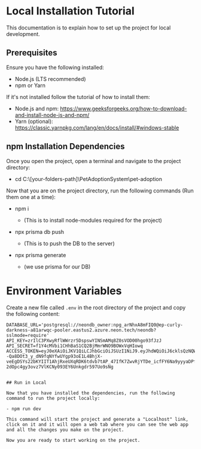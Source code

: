
# Local Installation Tutorial 

This documentation is to explain how to set up the project for local development.

## Prerequisites
Ensure you have the following installed:

- Node.js (LTS recommended)
- npm or Yarn

If it's not installed follow the tutorial of how to install them:

- Node.js and npm: https://www.geeksforgeeks.org/how-to-download-and-install-node-js-and-npm/
- Yarn (optional): https://classic.yarnpkg.com/lang/en/docs/install/#windows-stable


## npm Installation Dependencies

Once you open the project, open a terminal and navigate to the project directory:

- cd C:\\[your-folders-path]\PetAdoptionSystem\pet-adoption

Now that you are on the project directory, run the following commands (Run them one at a time):

- npm i 
    - (This is to install node-modules required for the project)

- npx prisma db push 
    - (This is to push the DB to the server)

- npx prisma generate 
    - (we use prisma for our DB)


# Environment Variables

Create a new file called `.env` in the root directory of the project and copy the following content: 

```env
DATABASE_URL='postgresql://neondb_owner:npg_arNhxA8mFIQ0@ep-curly-darkness-a81arwqc-pooler.eastus2.azure.neon.tech/neondb?sslmode=require'
API_KEY=zrIlC3PXwyRflWWrzr5DspswYINSmAMq8Z0sVOD00hgo93fJzJ
API_SECRET=f1Y4cMVbi1CHhBaS1CQ2BjMmrWNO9BOWxVqHIowq
ACCESS_TOKEN=eyJ0eXAiOiJKV1QiLCJhbGciOiJSUzI1NiJ9.eyJhdWQiOiJ6cklsQzNQWHd5UmZsV1dyenI1RHNwc3dZSU5TbUFNcThaMHNWT0QwMGhnbzkzZkp6SiIsImp0aSI6IjI2Y2E1OWVmNWNiOGQ3OTM5MmE2ZTJlMDQ4MzI2ZGEzZTQwNGVkZjU5YzQ1MzM2MjFjOWMxM2U3MzIyMWVmNWYwZmU3NGI3ZjRiOGJjOGUxIiwiaWF0IjoxNzQyMjI4MTE5LCJuYmYiOjE3NDIyMjgxMTksImV4cCI6MTc0MjIzMTcxOSwic3ViIjoiIiwic2NvcGVzIjpbXX0.D5vIkN6zCWV4ynyUw555Ry_HQnkYFxD4sgDcTHzUybCXoUWxD5raC4TBzaEJibV7OvfwMrI4ar12xCT1DYbsLyC81NrdaSV8JhGYNdNjWVVAKK3c3yM7uLxmg--Qa8DOt3_y_dN9fqNYfwUYgp93oE1L4BhjX-veEgDSYs22bKYIIT1AhjRxeUXqRDK6tdvb7tAP_47IfK7ZwvRjYTDe_icfFY6Na9yyyaDPf6rj3sJSOp1cNIoEKHavaAx6RB3m4XTO2cPS4CStzLThdBJ0iF6uflllBfTBhTzo3yhMUTqGZ-2dOpc4gy3ovz7VlKCNy093EY6Unkgdr597Uo9sNg


## Run in Local

Now that you have installed the dependencies, run the following command to run the project locally: 

- npm run dev

This command will start the project and generate a "Localhost" link, click on it and it will open a web tab where you can see the web app and all the changes you make on the project.

Now you are ready to start working on the project.
